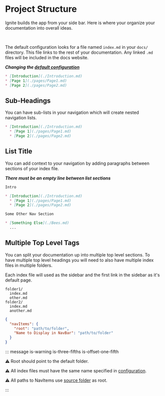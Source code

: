# Project Structure

Ignite builds the app from your side bar. Here is where your organize your documentation into overall ideas.

<br>

The default configuration looks for a file named `index.md` in your `docs/` directory. This file links to the rest of your documentation. Any linked `.md` files will be included in the docs website.

**_Changing the [default configuration](./Options.md#source-src-s)_**

```markdown
* [Introduction](./Introduction.md)
* [Page 1](./pages/Page1.md)
* [Page 2](./pages/Page2.md)
```

## Sub-Headings

You can have sub-lists in your navigation which will create nested navigation lists.

```markdown
* [Introduction](./Introduction.md)
  * [Page 1](./pages/Page1.md)
  * [Page 2](./pages/Page2.md)
```

## List Title

You can add context to your navigation by adding paragraphs between sections of your index file.

**_There must be an empty line between list sections_**

```markdown
Intro

* [Introduction](./Introduction.md)
  * [Page 1](./pages/Page1.md)
  * [Page 2](./pages/Page2.md)

Some Other Nav Section

* [Something Else](./Bees.md)
  ...
```

## Multiple Top Level Tags

You can split your documentation up into multiple top level sections. To have multiple top level headings you will need to also have multiple index files in multiple folders.

Each index file will used as the sidebar and the first link in the sidebar as it's default page.

```text
folder1/
  index.md
  other.md
folder2/
  index.md
  another.md
```

```json
{
  "navItems": {
    "root": "path/to/folder",
    "Name to Display in NavBar": "path/to/folder"
  }
}
```

::: message is-warning is-three-fifths is-offset-one-fifth

:warning: Root should point to the default folder.

:warning: All index files must have the same name specified in [configuration](Options.md#index-index-i).

:warning: All paths to NavItems use [source folder](Options.md#source-src-s) as root.

:::
